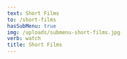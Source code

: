 ```yaml
---
text: Short Films
to: /short-films
hasSubMenu: true
img: /uploads/submenu-short-films.jpg
verb: watch
title: Short Films
---
```


